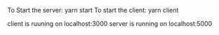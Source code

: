To Start the server:
yarn start
To start the client:
yarn client

client is ruuning on localhost:3000
server is running on localhost:5000
